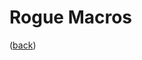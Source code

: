 <!--
    =====================================
    generator=datazen
    version=3.2.0
    hash=78d5ae28ea7199cc577fdfd219b4327d
    =====================================
-->

# Rogue Macros

([back](README.md))
